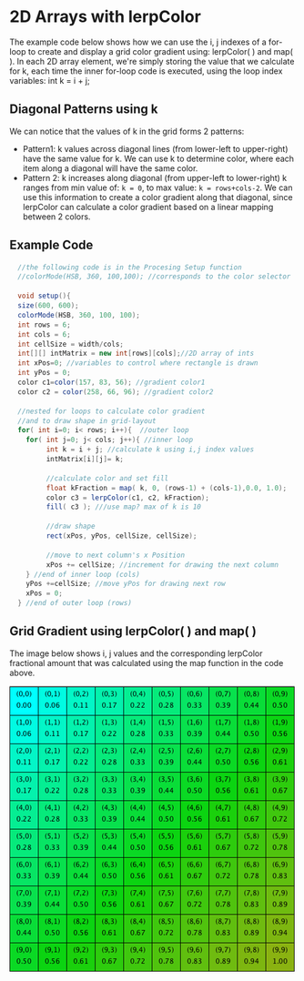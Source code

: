 # 2D Arrays with lerpColor

The example code below shows how we can use the i, j indexes of a for-loop to create and display a grid color gradient using: lerpColor\( \) and map\( \). In each 2D array element, we're simply storing the value that we calculate for k, each time the inner for-loop code is executed, using the loop index variables: int k = i + j;

## Diagonal Patterns using k

We can notice that the values of k in the grid forms 2 patterns:

* Pattern1: k values across diagonal lines \(from lower-left to upper-right\) have the same value for k. We can use k to determine color, where each item along a diagonal will have the same color.  
* Pattern 2: k increases along diagonal \(from upper-left to lower-right\) k ranges from min value of: `k = 0`, to max value: `k = rows+cols-2`. We can use this information to create a color gradient along that diagonal, since lerpColor can calculate a color gradient based on a linear mapping between 2 colors.  

## Example Code

```java
  //the following code is in the Procesing Setup function
  //colorMode(HSB, 360, 100,100); //corresponds to the color selector

  void setup(){
  size(600, 600);
  colorMode(HSB, 360, 100, 100);
  int rows = 6;
  int cols = 6;
  int cellSize = width/cols;
  int[][] intMatrix = new int[rows][cols];//2D array of ints
  int xPos=0; //variables to control where rectangle is drawn
  int yPos = 0;
  color c1=color(157, 83, 56); //gradient color1
  color c2 = color(258, 66, 96); //gradient color2

  //nested for loops to calculate color gradient
  //and to draw shape in grid-layout
  for( int i=0; i< rows; i++){  //outer loop
    for( int j=0; j< cols; j++){ //inner loop
         int k = i + j; //calculate k using i,j index values
         intMatrix[i][j]= k;

         //calculate color and set fill
         float kFraction = map( k, 0, (rows-1) + (cols-1),0.0, 1.0);
         color c3 = lerpColor(c1, c2, kFraction);
         fill( c3 ); ///use map? max of k is 10

         //draw shape
         rect(xPos, yPos, cellSize, cellSize);

         //move to next column's x Position
         xPos += cellSize; //increment for drawing the next column
    } //end of inner loop (cols)
    yPos +=cellSize; //move yPos for drawing next row
    xPos = 0;
  } //end of outer loop (rows)
```

## Grid Gradient using lerpColor\( \) and map\( \)

The image below shows i, j values and the corresponding lerpColor fractional amount that was calculated using the map function in the code above.

![](../.gitbook/assets/screen-shot-2018-02-14-at-9.25.25-am.png)

